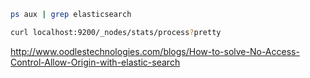 ```sh
ps aux | grep elasticsearch
```

```sh
curl localhost:9200/_nodes/stats/process?pretty
```

http://www.oodlestechnologies.com/blogs/How-to-solve-No-Access-Control-Allow-Origin-with-elastic-search
